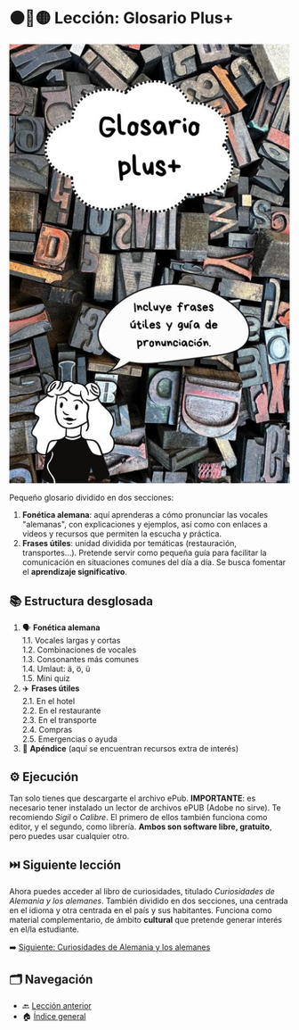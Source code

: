 # ⚫🔴🟡 Lección: Glosario Plus+

![En la imagen: portada del libro](portada_glosario.jpg)


Pequeño glosario dividido en dos secciones: 

1. **Fonética alemana**: aquí aprenderas a cómo pronunciar las vocales "alemanas", con explicaciones y ejemplos, así como con enlaces a vídeos y recursos que permiten la escucha y práctica.
2. **Frases útiles**: unidad dividida por temáticas (restauración, transportes...). Pretende servir como pequeña guía para facilitar la comunicación en situaciones comunes del día a día. Se busca fomentar el **aprendizaje significativo**. 

## 📚 Estructura desglosada 

1. 🗣️ **Fonética alemana**  
   1.1. Vocales largas y cortas  
   1.2. Combinaciones de vocales  
   1.3. Consonantes más comunes  
   1.4. Umlaut: ä, ö, ü  
   1.5. Mini quiz  
2. ✈️ **Frases útiles**  
   2.1. En el hotel   
   2.2. En el restaurante  
   2.3. En el transporte  
   2.4. Compras  
   2.5. Emergencias o ayuda
3. 📎 **Apéndice** (aquí se encuentran recursos extra de interés)


## ⚙️ Ejecución

Tan solo tienes que descargarte el archivo ePub. 
**IMPORTANTE**: es necesario tener instalado un lector de archivos ePUB (Adobe no sirve). Te recomiendo *Sigil* o *Calibre*. El primero de ellos también funciona como editor, y el segundo, como librería. **Ambos son software libre, gratuito**, pero puedes usar cualquier otro. 

## ⏭️ Siguiente lección

Ahora puedes acceder al libro de curiosidades, titulado *Curiosidades de Alemania y los alemanes*. También dividido en dos secciones, una centrada en el idioma y otra centrada en el país y sus habitantes. Funciona como material complementario, de ámbito **cultural** que pretende generar interés en el/la estudiante.

➡️ [Siguiente: Curiosidades de Alemania y los alemanes](../03-curiosidades/README.md)

## 🗂️ Navegación

- 🔙 [Lección anterior](../01-leccion/README.md)
- 🏠 [Índice general](../README.md)
